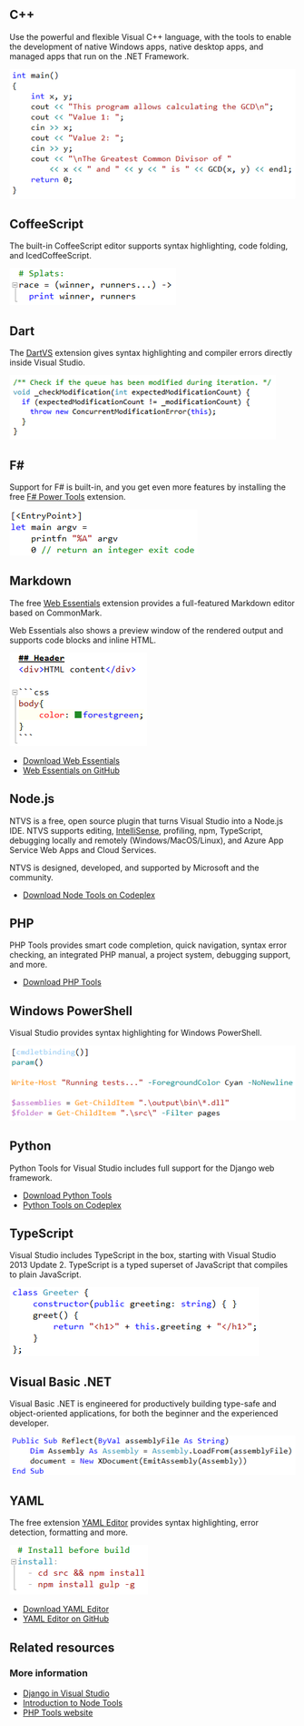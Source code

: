 <properties
    pageTitle="Other languages"
    description="Visual Studio provides support for a wide variety of languages and technologies - either built-in or as extensions."
    slug="other"
    order="1500"
    keywords="css, intellisense, stylesheets"
/>

## C++
Use the powerful and flexible Visual C++ language, with the tools to enable the development of native Windows apps, native desktop apps, and managed apps that run on the .NET Framework.

![C++](_assets/other-cplusplus.png)

## CoffeeScript
The built-in CoffeeScript editor supports syntax highlighting, code folding, and IcedCoffeeScript.

![CoffeeScript](_assets/other-coffeescript.png)

## Dart
The [DartVS](https://visualstudiogallery.msdn.microsoft.com/69112f14-62d0-40fb-9ccc-03e3534e7121) extension gives syntax highlighting and compiler errors directly inside Visual Studio.

![Dart](_assets/other-dart.png)

## F#
Support for F# is built-in, and you get even more features by installing the free [F# Power Tools](https://visualstudiogallery.msdn.microsoft.com/136b942e-9f2c-4c0b-8bac-86d774189cff) extension.

![F#](_assets/other-fsharp.png)

## Markdown
The free [Web Essentials](https://visualstudiogallery.msdn.microsoft.com/ee6e6d8c-c837-41fb-886a-6b50ae2d06a2) extension provides a full-featured Markdown editor based on CommonMark.

Web Essentials also shows a preview window of the rendered output and supports code blocks and inline HTML.

![Markdown](_assets/other-markdown.png)

- [Download Web Essentials](https://visualstudiogallery.msdn.microsoft.com/ee6e6d8c-c837-41fb-886a-6b50ae2d06a2)
- [Web Essentials on GitHub](https://github.com/madskristensen/webessentials2015/)

## Node.js
NTVS is a free, open source plugin that turns Visual Studio into a Node.js IDE. NTVS supports editing, [IntelliSense](http://go.microsoft.com/fwlink/?LinkId=532997), profiling, npm, TypeScript, debugging locally and remotely (Windows/MacOS/Linux), and Azure App Service Web Apps and Cloud Services.

NTVS is designed, developed, and supported by Microsoft and the community.

- [Download Node Tools on Codeplex](http://nodejstools.codeplex.com/)

## PHP
PHP Tools provides smart code completion, quick navigation, syntax error checking, an integrated PHP manual, a project system, debugging support, and more.

- [Download PHP Tools](https://visualstudiogallery.msdn.microsoft.com/6eb51f05-ef01-4513-ac83-4c5f50c95fb5)

## Windows PowerShell
Visual Studio provides syntax highlighting for Windows PowerShell.  

![PowerShell syntax highlighting](_assets/other-powershell.png)

## Python
Python Tools for Visual Studio includes full support for the Django web framework.

- [Download Python Tools](https://visualstudiogallery.msdn.microsoft.com/9ea113de-a009-46cd-99f5-65ef0595f937)
- [Python Tools on Codeplex](http://pytools.codeplex.com/)

## TypeScript
Visual Studio includes TypeScript in the box, starting with 
Visual Studio 2013 Update 2. TypeScript is a typed superset of JavaScript that compiles to plain JavaScript.

![TypeScript](_assets/other-typescript.png)

## Visual Basic .NET
Visual Basic .NET is engineered for productively building type-safe and object-oriented applications, for both the beginner and the experienced developer.

![Visual Basic .NET](_assets/other-visual-basic.png)

## YAML
The free extension [YAML Editor](https://visualstudiogallery.msdn.microsoft.com/34423c06-f756-4721-8394-bc3d23b91ca7) provides syntax highlighting, error detection, formatting and more.

![YAML](_assets/other-yaml.png)

- [Download YAML Editor](https://visualstudiogallery.msdn.microsoft.com/34423c06-f756-4721-8394-bc3d23b91ca7)
- [YAML Editor on GitHub](https://github.com/aaubry/YamlDotNet.Editor/)

<aside role="complementary">

## Related resources

<section>

### More information

- [Django in Visual Studio](http://www.hanselman.com/blog/OneOfMicrosoftsBestKeptSecretsPythonToolsForVisualStudioPTVS.aspx)
- [Introduction to Node Tools](http://www.hanselman.com/blog/IntroducingNodejsToolsForVisualStudio.aspx)
- [PHP Tools website](http://www.devsense.com/products/php-tools/)
</section>

</aside>